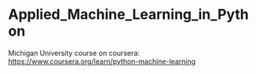 # Applied_Machine_Learning_in_Python

Michigan University course on coursera: https://www.coursera.org/learn/python-machine-learning
